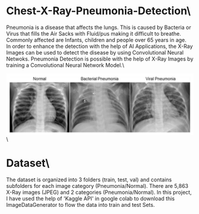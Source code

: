 # Chest-X-Ray-Pneumonia-Detection\
Pneumonia is a disease that affects the lungs. This is caused by Bacteria or Virus that fills the Air Sacks with Fluid/pus making it difficult to breathe.\
Commonly affected are Infants, children and people over 65 years in age.\
In order to enhance the detection with the help of AI Applications, the X-Ray Images can be used to detect the disease by using Convolutional Neural Netwoks.
Pneumonia Detection is possible with the help of X-Ray Images by training a Convolutional Neural Network Model.\

![](Images/Image.png)\

# Dataset\
The dataset is organized into 3 folders (train, test, val) and contains subfolders for each image category (Pneumonia/Normal). There are 5,863 X-Ray images (JPEG) and 2 categories (Pneumonia/Normal). In this project, I have used the help of 'Kaggle API' in google colab to download this ImageDataGenerator to flow the data into train and test Sets.


